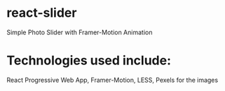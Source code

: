 # react-slider
Simple Photo Slider with Framer-Motion Animation

# Technologies used include:
React Progressive Web App, Framer-Motion, LESS, Pexels for the images